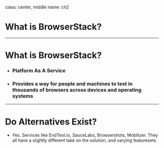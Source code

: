 class: center, middle
name: ch2

# What is BrowserStack?

---

# What is BrowserStack?

 - ### Platform As A Service
 - ### Provides a way for people and machines to test in thousands of browsers across devices and operating systems

---

# Do Alternatives Exist?

 - Yes. Services like EndTest.io, SauceLabs, Browsershots, Mobilizer. They all have a slightly different take on the solution, and varying featuresets.
 